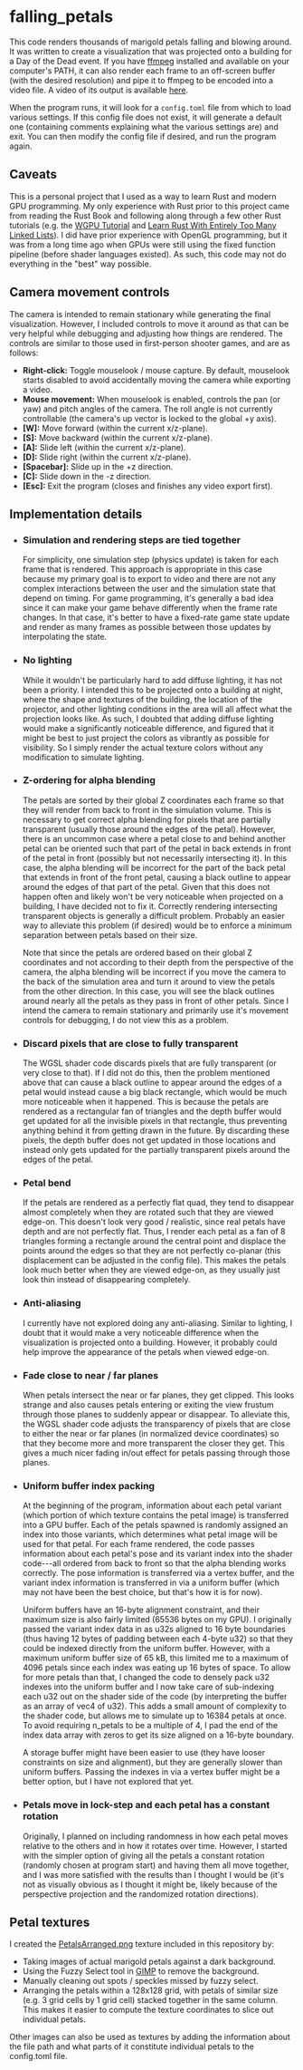 # falling_petals

This code renders thousands of marigold petals falling and blowing around.  It was written to create
a visualization that was projected onto a building for a Day of the Dead event.  If you have
[ffmpeg](https://ffmpeg.org/) installed and available on your computer's PATH, it can also render
each frame to an off-screen buffer (with the desired resolution) and pipe it to ffmpeg to be encoded
into a video file.  A video of its output is available [here](https://youtu.be/SLLWAc764-8).

When the program runs, it will look for a `config.toml` file from which to load various settings.  If
this config file does not exist, it will generate a default one (containing comments explaining
what the various settings are) and exit.  You can then modify the config file if desired, and run
the program again.

## Caveats

This is a personal project that I used as a way to learn Rust and modern GPU programming.  My only
experience with Rust prior to this project came from reading the Rust Book and following along
through a few other Rust tutorials (e.g. the [WGPU Tutorial](https://sotrh.github.io/learn-wgpu/)
and [Learn Rust With Entirely Too Many Linked
Lists](https://rust-unofficial.github.io/too-many-lists/)).  I did have prior experience with OpenGL
programming, but it was from a long time ago when GPUs were still using the fixed function pipeline
(before shader languages existed).  As such, this code may not do everything in the "best" way
possible.

## Camera movement controls

The camera is intended to remain stationary while generating the final visualization.  However, I included controls to move it around as that can be very helpful while debugging and adjusting how things are rendered.  The controls are similar to those used in first-person shooter games, and are as follows:

- **Right-click:** Toggle mouselook / mouse capture.  By default, mouselook starts disabled to avoid accidentally moving the camera while exporting a video.
- **Mouse movement:** When mouselook is enabled, controls the pan (or yaw) and pitch angles of the camera.  The roll angle is not currently controllable (the camera's up vector is locked to the global +y axis).
- **[W]:** Move forward (within the current x/z-plane).
- **[S]:** Move backward (within the current x/z-plane).
- **[A]:** Slide left (within the current x/z-plane).
- **[D]:** Slide right (within the current x/z-plane).
- **[Spacebar]:** Slide up in the +z direction.
- **[C]:** Slide down in the -z direction.
- **[Esc]:** Exit the program (closes and finishes any video export first).

## Implementation details

- ### Simulation and rendering steps are tied together

  For simplicity, one simulation step (physics update) is taken for each frame that is rendered.
  This approach is appropriate in this case because my primary goal is to export to video and there
  are not any complex interactions between the user and the simulation state that depend on timing.
  For game programming, it's generally a bad idea since it can make your game behave differently
  when the frame rate changes.  In that case, it's better to have a fixed-rate game state update and
  render as many frames as possible between those updates by interpolating the state.

- ### No lighting

  While it wouldn't be particularly hard to add diffuse lighting, it has not been a priority.  I
  intended this to be projected onto a building at night, where the shape and textures of the
  building, the location of the projector, and other lighting conditions in the area will all affect
  what the projection looks like.  As such, I doubted that adding diffuse lighting would make a
  significantly noticeable difference, and figured that it might be best to just project the colors
  as vibrantly as possible for visibility.  So I simply render the actual texture colors without any
  modification to simulate lighting.

- ### Z-ordering for alpha blending

  The petals are sorted by their global Z coordinates each frame so that they will render from back
  to front in the simulation volume.  This is necessary to get correct alpha blending for pixels
  that are partially transparent (usually those around the edges of the petal).  However, there is
  an uncommon case where a petal close to and behind another petal can be oriented such that part
  of the petal in back extends in front of the petal in front (possibly but not necessarily
  intersecting it).  In this case, the alpha blending will be incorrect for the part of the back
  petal that extends in front of the front petal, causing a black outline to appear around the edges
  of that part of the petal.  Given that this does not happen often and likely won't be very
  noticeable when projected on a building, I have decided not to fix it.  Correctly rendering
  intersecting transparent objects is generally a difficult problem.  Probably an easier way to
  alleviate this problem (if desired) would be to enforce a minimum separation between petals based
  on their size.

  Note that since the petals are ordered based on their global Z coordinates and not according to
  their depth from the perspective of the camera, the alpha blending will be incorrect if you move
  the camera to the back of the simulation area and turn it around to view the petals from the other
  direction.  In this case, you will see the black outlines around nearly all the petals as they
  pass in front of other petals.  Since I intend the camera to remain stationary and primarily use
  it's movement controls for debugging, I do not view this as a problem.

- ### Discard pixels that are close to fully transparent

  The WGSL shader code discards pixels that are fully transparent (or very close to that).  If I did
  not do this, then the problem mentioned above that can cause a black outline to appear around the
  edges of a petal would instead cause a big black rectangle, which would be much more noticeable
  when it happened.  This is because the petals are rendered as a rectangular fan of triangles and
  the depth buffer would get updated for all the invisible pixels in that rectangle, thus preventing
  anything behind it from getting drawn in the future.  By discarding these pixels, the depth buffer
  does not get updated in those locations and instead only gets updated for the partially
  transparent pixels around the edges of the petal.

- ### Petal bend

  If the petals are rendered as a perfectly flat quad, they tend to disappear almost completely when
  they are rotated such that they are viewed edge-on.  This doesn't look very good / realistic,
  since real petals have depth and are not perfectly flat.  Thus, I render each petal as a fan of 8
  triangles forming a rectangle around the central point and displace the points around the edges
  so that they are not perfectly co-planar (this displacement can be adjusted in the config file).
  This makes the petals look much better when they are viewed edge-on, as they usually just look
  thin instead of disappearing completely.

- ### Anti-aliasing

  I currently have not explored doing any anti-aliasing.  Similar to lighting, I doubt that it
  would make a very noticeable difference when the visualization is projected onto a building.
  However, it probably could help improve the appearance of the petals when viewed edge-on.

- ### Fade close to near / far planes

  When petals intersect the near or far planes, they get clipped.  This looks strange and also
  causes petals entering or exiting the view frustum through those planes to suddenly appear or
  disappear.  To alleviate this, the WGSL shader code adjusts the transparency of pixels that are
  close to either the near or far planes (in normalized device coordinates) so that they become more
  and more transparent the closer they get.  This gives a much nicer fading in/out effect for petals
  passing through those planes.

- ### Uniform buffer index packing

  At the beginning of the program, information about each petal variant (which portion of which
  texture contains the petal image) is transferred into a GPU buffer.  Each of the petals spawned
  is randomly assigned an index into those variants, which determines what petal image will be used
  for that petal.  For each frame rendered, the code passes information about each petal's pose and
  its variant index into the shader code---all ordered from back to front so that the alpha blending
  works correctly.  The pose information is transferred via a vertex buffer, and the variant index
  information is transferred in via a uniform buffer (which may not have been the best choice, but
  that's how it is for now).

  Uniform buffers have an 16-byte alignment constraint, and their maximum size is also fairly
  limited (65536 bytes on my GPU).  I originally passed the variant index data in as u32s aligned to
  16 byte boundaries (thus having 12 bytes of padding between each 4-byte u32) so that they could be
  indexed directly from the uniform buffer.  However, with a maximum uniform buffer size of 65 kB,
  this limited me to a maximum of 4096 petals since each index was eating up 16 bytes of space.  To
  allow for more petals than that, I changed the code to densely pack u32 indexes into the uniform
  buffer and I now take care of sub-indexing each u32 out on the shader side of the code (by
  interpreting the buffer as an array of vec4 of u32).  This adds a small amount of complexity to
  the shader code, but allows me to simulate up to 16384 petals at once.  To avoid requiring
  n_petals to be a multiple of 4, I pad the end of the index data array with zeros to get its size
  aligned on a 16-byte boundary.

  A storage buffer might have been easier to use (they have looser constraints on size and
  alignment), but they are generally slower than uniform buffers.  Passing the indexes in via a
  vertex buffer might be a better option, but I have not explored that yet.

- ### Petals move in lock-step and each petal has a constant rotation

  Originally, I planned on including randomness in how each petal moves relative to the others and
  in how it rotates over time.  However, I started with the simpler option of giving all the petals
  a constant rotation (randomly chosen at program start) and having them all move together, and I
  was more satisfied with the results than I thought I would be (it's not as visually obvious as I
  thought it might be, likely because of the perspective projection and the randomized rotation
  directions).

## Petal textures

I created the [PetalsArranged.png](res/PetalsArranged.png) texture included in this repository by:

- Taking images of actual marigold petals against a dark background.
- Using the Fuzzy Select tool in [GIMP](https://www.gimp.org/) to remove the background.
- Manually cleaning out spots / speckles missed by fuzzy select.
- Arranging the petals within a 128x128 grid, with petals of similar size (e.g. 3 grid cells by 1
  grid cell) stacked together in the same column.  This makes it easier to compute the texture
  coordinates to slice out individual petals.

Other images can also be used as textures by adding the information about the file path and what
parts of it constitute individual petals to the config.toml file.
